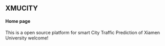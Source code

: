 ## XMUCITY
#### Home page
This is a open source platform for smart City Traffic Prediction of Xiamen University
welcome!
